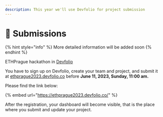 ```yaml
---
description: This year we'll use Devfolio for project submission
---
```


# 📩 Submissions

{% hint style="info" %}
More detailed information will be added soon
{% endhint %}

ETHPrague hackathon in [Devfolio](https://ethprague2023.devfolio.co/)&#x20;

You have to sign up on Devfolio, create your team and project, and submit it at [ethprague2023.devfolio.co](https://ethprague2023.devfolio.co/) before **June 11, 2023, Sunday, 11:00 am.**

Please find the link below:

{% embed url="https://ethprague2023.devfolio.co/" %}

After the registration, your dashboard will become visible, that is the place where you submit and update your project.&#x20;



